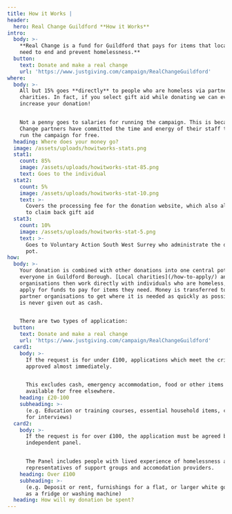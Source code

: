 ```yaml
---
title: How it Works |
header:
  hero: Real Change Guildford **How it Works**
intro:
  body: >-
    **Real Change is a fund for Guildford that pays for items that local people
    need to end and prevent homelessness.**
  button:
    text: Donate and make a real change
    url: 'https://www.justgiving.com/campaign/RealChangeGuildford'
where:
  body: >-
    All but 15% goes **directly** to people who are homeless via partner
    charities. In fact, if you select gift aid while donating we can even
    increase your donation! 


    Not a penny goes to salaries for running the campaign. This is because Real
    Change partners have committed the time and energy of their staff to help
    run the campaign for free.
  heading: Where does your money go?
  image: /assets/uploads/howitworks-stats.png
  stat1:
    count: 85%
    image: /assets/uploads/howitworks-stat-85.png
    text: Goes to the individual
  stat2:
    count: 5%
    image: /assets/uploads/howitworks-stat-10.png
    text: >-
      Covers the processing fee for the donation website, which also allows us
      to claim back gift aid
  stat3:
    count: 10%
    image: /assets/uploads/howitworks-stat-5.png
    text: >-
      Goes to Voluntary Action South West Surrey who administrate the donation
      pot. 
how:
  body: >-
    Your donation is combined with other donations into one central pot for
    everyone in Guildford Borough. [Local charities](/how-to-apply/) and
    organisations then work directly with individuals who are homeless, and
    apply for funds to pay for items they need. Money is transferred to the
    partner organisations to get where it is needed as quickly as possible, but
    is never given out as cash. 


    There are two types of application:
  button:
    text: Donate and make a real change
    url: 'https://www.justgiving.com/campaign/RealChangeGuildford'
  card1:
    body: >-
      If the request is for under £100, applications which meet the criteria are
      approved almost immediately.


      This excludes cash, emergency accommodation, food or other items which are
      available for free elsewhere.
    heading: £20-100
    subheading: >-
      (e.g. Education or training courses, essential household items, clothes
      for interviews)
  card2:
    body: >-
      If the request is for over £100, the application must be agreed by an
      independent panel.


      The Panel includes people with lived experience of homelessness alongside
      representatives of support groups and accomodation providers.
    heading: Over £100
    subheading: >-
      (e.g. Deposit or rent, furnishings for a flat, or larger white goods such
      as a fridge or washing machine)
  heading: How will my donation be spent?
---
```


